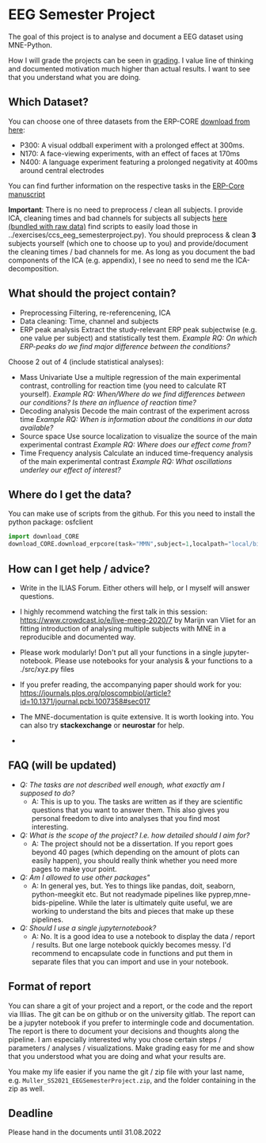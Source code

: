 # EEG Semester Project

The goal of this project is to analyse and document a EEG dataset using MNE-Python.

How I will grade the projects can be seen in [grading](grading.md). I value line of thinking and documented motivation much higher than actual results. I want to see that you understand what you are doing.

## Which Dataset?
You can choose one of three datasets from the ERP-CORE [download from here]( https://figshare.com/s/5dcdc5388d4b3f37296d):

- P300: A visual oddball experiment with a prolonged effect at 300ms.
- N170: A face-viewing experiments, with an effect of faces at 170ms
- N400: A language experiment featuring a prolonged negativity at 400ms around central electrodes

You can find further information on the respective tasks in the [ERP-Core manuscript](https://doi.org/10.1016/j.neuroimage.2020.117465)

**Important**: There is no need to preprocess / clean all subjects. I provide ICA, cleaning times and bad channels for subjects all subjects [here (bundled with raw data)]( https://figshare.com/s/5dcdc5388d4b3f37296d) find scripts to easily load those in ../exercises/ccs_eeg_semesterproject.py). You should preprocess & clean **3** subjects yourself (which one to choose up to you) and provide/document the cleaning times / bad channels for me. As long as you document the bad components of the ICA (e.g. appendix), I see no need to send me the ICA-decomposition.

## What should the project contain?
- Preprocessing
        Filtering, re-referencening, ICA
- Data cleaning:
        Time, channel and subjects
- ERP peak analysis
        Extract the study-relevant ERP peak subjectwise (e.g. one value per subject) and statistically test them. *Example RQ: On which ERP-peaks do we find major difference between the conditions?*

Choose 2 out of 4 (include statistical analyses):
- Mass Univariate
        Use a multiple regression of the main experimental contrast, controlling for reaction time (you need to calculate RT yourself). *Example RQ: When/Where do we find differences between our conditions? Is there an influence of reaction time?*
- Decoding analysis
        Decode the main contrast of the experiment across time *Example RQ: When is information about the conditions in our data available?*
- Source space
        Use source localization to visualize the source of the main experimental contrast *Example RQ: Where does our effect come from?*
- Time Frequency analysis
        Calculate an induced time-frequency analysis of the main experimental contrast *Example RQ: What oscillations underley our effect of interest?*


## Where do I get the data?
You can make use of scripts from the github.
For this you need to install the python package: osfclient
```python
import download_CORE
download_CORE.download_erpcore(task="MMN",subject=1,localpath="local/bids/")
```

## How can I get help / advice?
- Write in the ILIAS Forum. Either others will help, or I myself will answer questions.

- I highly recommend watching the first talk in this session: https://www.crowdcast.io/e/live-meeg-2020/7 by Marijn van Vliet for an fitting introduction of analysing multiple subjects with MNE in a reproducible and documented way.

- Please work modularly! Don't put all your functions in a single jupyter-notebook. Please use notebooks for your analysis & your functions to a ./src/xyz.py files

- If you prefer reading, the accompanying paper should work for you: https://journals.plos.org/ploscompbiol/article?id=10.1371/journal.pcbi.1007358#sec017

- The MNE-documentation is quite extensive. It is worth looking into. You can also try **stackexchange** or **neurostar** for help.
- 


## FAQ (will be updated)
- *Q: The tasks are not described well enough, what exactly am I supposed to do?* 
  - A: This is up to you. The tasks are written as if they are scientific questions that you want to answer them. This also gives you personal freedom to dive into analyses that you find most interesting.
- *Q: What is the scope of the project? I.e. how detailed should I aim for?*
  - A: The project should not be a dissertation. If you report goes beyond 40 pages (which depending on the amount of plots can easily happen), you should really think whether you need more pages to make your point.
- *Q: Am I allowed to use other packages"* 
  - A: In general yes, but. Yes to things like pandas, doit, seaborn, python-meegkit etc. But not readymade pipelines like pyprep,mne-bids-pipeline. While the later is ultimately quite useful, we are working to understand the bits and pieces that make up these pipelines.
- *Q: Should I use a single jupyternotebook?*
  - A: No. It is a good idea to use a notebook to display the data / report / results. But one large notebook quickly becomes messy. I'd recommend to encapsulate code in functions and put them in separate files that you can import and use in your notebook.

## Format of report
You can share a git of your project and a report, or the code and the report via Illias. The git can be on github or on the university gitlab. The report can be a jupyter notebook if you prefer to intermingle code and documentation. The report is there to document your decisions and thoughts along the pipeline. I am especially interested why you chose certain steps / parameters / analyses / visualizations. Make grading easy for me and show that you understood what you are doing and what your results are.

You make my life easier if you name the git / zip file with your last name, e.g. `Muller_SS2021_EEGSemesterProject.zip`, and the folder containing in the zip as well.

## Deadline
Please hand in the documents until 31.08.2022

